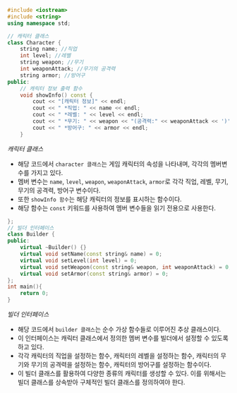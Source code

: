 ```c++
#include <iostream>
#include <string>
using namespace std;

// 캐릭터 클래스
class Character {
    string name; //직업
    int level; //레벨
    string weapon; //무기
    int weaponAttack; //무기의 공격력
    string armor; //방어구
public:
    // 캐릭터 정보 출력 함수
    void showInfo() const {
        cout << "[캐릭터 정보]" << endl;
        cout << " *직업: " << name << endl;
        cout << " *레벨: " << level << endl;
        cout << " *무기: " << weapon << "(공격력:" << weaponAttack << ')' << endl;
        cout << " *방어구: " << armor << endl;
    }
```
*캐릭터 클래스*
* 해당 코드에서 ```character 클래스```는 게임 캐릭터의 속성을 나타내며, 각각의 멤버변수를 가지고 있다.
* 멤버 변수는 ```name```, ```level```, ```weapon```, ```weaponAttack```, ```armor```로 각각 직업, 레벨, 무기, 무기의 공격력, 방어구 변수이다.
* 또한 ```showInfo 함수```는 해당 캐릭터의 정보를 표시하는 함수이다.
* 해당 함수는 ```const``` 키워드를 사용하여 멤버 변수들을 읽기 전용으로 사용한다.
```c++
};
// 빌더 인터페이스
class Builder {
public:
    virtual ~Builder() {}
    virtual void setName(const string& name) = 0;
    virtual void setLevel(int level) = 0;
    virtual void setWeapon(const string& weapon, int weaponAttack) = 0;
    virtual void setArmor(const string& armor) = 0;
};
int main(){
    return 0;
}
```
*빌더 인터페이스*
* 해당 코드에서 ```builder 클래스```는 순수 가상 함수들로 이루어진 추상 클래스이다.
* 이 인터페이스는 캐릭터 클래스에서 정의한 멤버 변수를 빌더에서 설정할 수 있도록 하고 있다.
* 각각 캐릭터의 직업을 설정하는 함수, 캐릭터의 레벨을 설정하는 함수, 캐릭터의 무기와 무기의 공격력을 설정하는 함수, 캐릭터의 방어구를 설정하는 함수이다.
* 이 빌더 클래스를 활용하여 다양한 종류의 캐릭터를 생성할 수 있다. 이를 위해서는 빌더 클래스를 상속받아 구체적인 빌더 클래스를 정의하여야 한다.
